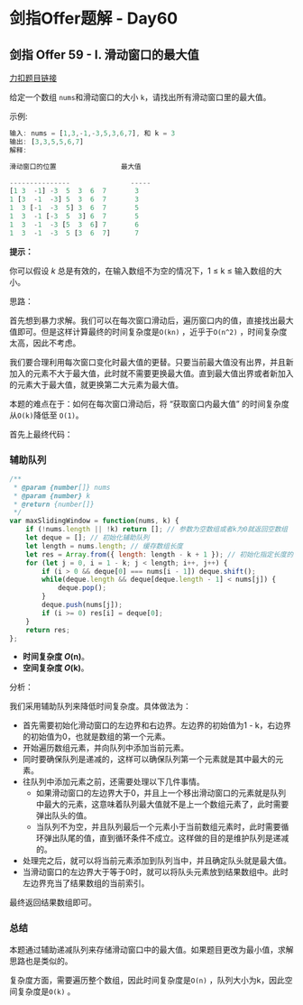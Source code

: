 # **剑指Offer题解 - Day60**

## 剑指 Offer 59 - I. 滑动窗口的最大值

[力扣题目链接](https://leetcode-cn.com/leetbook/read/illustration-of-algorithm/58o46i/)

给定一个数组 `nums`和滑动窗口的大小 `k`，请找出所有滑动窗口里的最大值。

示例:

```jsx
输入: nums = [1,3,-1,-3,5,3,6,7], 和 k = 3
输出: [3,3,5,5,6,7]
解释:

滑动窗口的位置                最大值

---------------               -----
[1 3  -1] -3  5  3  6  7       3
1 [3  -1  -3] 5  3  6  7       3
1  3 [-1  -3  5] 3  6  7       5
1  3  -1 [-3  5  3] 6  7       5
1  3  -1  -3 [5  3  6] 7       6
1  3  -1  -3  5 [3  6  7]      7
```

**提示：**

你可以假设 *k* 总是有效的，在输入数组不为空的情况下，1 ≤ k ≤ 输入数组的大小。

思路：

首先想到暴力求解。我们可以在每次窗口滑动后，遍历窗口内的值，直接找出最大值即可。但是这样计算最终的时间复杂度是`O(kn)` ，近乎于`O(n^2)` ，时间复杂度太高，因此不考虑。

我们要合理利用每次窗口变化时最大值的更替。只要当前最大值没有出界，并且新加入的元素不大于最大值，此时就不需要更换最大值。直到最大值出界或者新加入的元素大于最大值，就更换第二大元素为最大值。

本题的难点在于：如何在每次窗口滑动后，将 “获取窗口内最大值” 的时间复杂度从`O(k)`降低至 `O(1)`。

首先上最终代码：

### 辅助队列

```jsx
/**
 * @param {number[]} nums
 * @param {number} k
 * @return {number[]}
 */
var maxSlidingWindow = function(nums, k) {
    if (!nums.length || !k) return []; // 参数为空数组或者k为0就返回空数组
    let deque = []; // 初始化辅助队列
    let length = nums.length; // 缓存数组长度
    let res = Array.from({ length: length - k + 1 }); // 初始化指定长度的结果数组
    for (let j = 0, i = 1 - k; j < length; i++, j++) {
        if (i > 0 && deque[0] === nums[i - 1]) deque.shift();
        while(deque.length && deque[deque.length - 1] < nums[j]) {
            deque.pop();
        }
        deque.push(nums[j]);
        if (i >= 0) res[i] = deque[0];
    }
    return res;
};
```

- **时间复杂度 *O*(n)**。
- **空间复杂度 *O*(k)**。

分析：

我们采用辅助队列来降低时间复杂度。具体做法为：

- 首先需要初始化滑动窗口的左边界和右边界。左边界的初始值为1 - k，右边界的初始值为0，也就是数组的第一个元素。
- 开始遍历数组元素，并向队列中添加当前元素。
- 同时要确保队列是递减的，这样可以确保队列第一个元素就是其中最大的元素。
- 往队列中添加元素之前，还需要处理以下几件事情。
  - 如果滑动窗口的左边界大于0，并且上一个移出滑动窗口的元素就是队列中最大的元素，这意味着队列最大值就不是上一个数组元素了，此时需要弹出队头的值。
  - 当队列不为空，并且队列最后一个元素小于当前数组元素时，此时需要循环弹出队尾的值，直到循环条件不成立。这样做的目的是维护队列是递减的。
- 处理完之后，就可以将当前元素添加到队列当中，并且确定队头就是最大值。
- 当滑动窗口的左边界大于等于0时，就可以将队头元素放到结果数组中。此时左边界充当了结果数组的当前索引。

最终返回结果数组即可。

### 总结

本题通过辅助递减队列来存储滑动窗口中的最大值。如果题目更改为最小值，求解思路也是类似的。

复杂度方面，需要遍历整个数组，因此时间复杂度是`O(n)` ，队列大小为k，因此空间复杂度是`O(k)` 。
